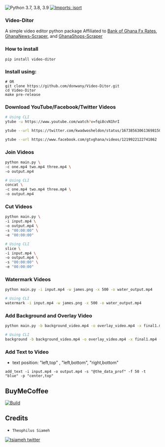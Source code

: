 ![Python 3.7, 3.8, 3.9](https://img.shields.io/badge/Python-3.7%2C%203.8%2C%203.9-3776ab.svg?maxAge=2592000)
[![Imports: isort](https://img.shields.io/badge/%20imports-isort-%231674b1?style=flat&labelColor=ef8336)](https://pycqa.github.io/isort/)

### Video-Ditor
  A simple video editor python package
  Affiliated to [Bank of Ghana Fx Rates](https://pypi.org/project/bank-of-ghana-fx-rates/),
  [GhanaNews-Scraper](https://pypi.org/project/ghananews-scraper/), and
  [GhanaShops-Scraper](https://pypi.org/project/ghanashops-scraper/)

### How to install
```shell
pip install video-ditor
```
### Install using:
```shell
# OR
git clone https://github.com/donwany/Video-Ditor.git
cd Video-Ditor
make pre-release
```

### Download YouTube/Facebook/Twitter Videos
```bash
# Using CLI
ytube -u https://www.youtube.com/watch?v=fqi8cvN1hrI

ytube --url https://twitter.com/kwadwosheldon/status/1673856306136981504

ytube --url https://www.facebook.com/gtvghana/videos/1219922122741862
```

### Join Videos
```bash
python main.py \
-c one.mp4 two.mp4 three.mp4 \ 
-o output.mp4

# Using CLI
concat \
-c one.mp4 two.mp4 three.mp4 \ 
-o output.mp4
```

### Cut Videos
```bash
python main.py \
-i input.mp4 \
-o output.mp4 \
-s "00:00:00" \
-e "00:00:00"

# Using CLI
slice \
-i input.mp4 \
-o output.mp4 \
-s "00:00:00" \
-e "00:00:00"
```

### Watermark Videos
```bash
python main.py -i input.mp4 -w james.png -x 500 -o water_output.mp4

# Using CLI
watermark -i input.mp4 -w james.png -x 500 -o water_output.mp4
```
### Add Background and Overlay Video
```bash
python main.py -b background_video.mp4 -o overlay_video.mp4 -x final1.mp4 -p 150 -v 0.10 -bv 1.0

# Using CLI
background -b background_video.mp4 -o overlay_video.mp4 -x final1.mp4 -p 150 -v 0.10 -bv 1.0
```

### Add Text to Video
  + text position: "left,top" , "left,bottom", "right,bottom"
```shell
add_text -i input.mp4 -o output.mp4 -s "@the_data_prof" -f 50 -t "blue" -p "center,top"
```

BuyMeCoffee
-----------
[![Build](https://www.buymeacoffee.com/assets/img/custom_images/yellow_img.png)](https://www.buymeacoffee.com/theodondrew)

Credits
-------
-  `Theophilus Siameh`
<div>
    <a href="https://twitter.com/tsiameh"><img src="https://img.shields.io/twitter/follow/tsiameh?color=blue&logo=twitter&style=flat" alt="tsiameh twitter"></a>
</div>